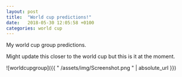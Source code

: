 ```yaml
---
layout: post
title:  "World cup predictions!"
date:   2018-05-30 12:05:58 +0100
categories: world cup
---
```


My world cup group predictions. 


Might update this closer to the world cup but this is it at the moment.

![worldcupgroup]({{ " /assets/img/Screenshot.png " | absolute_url }})


